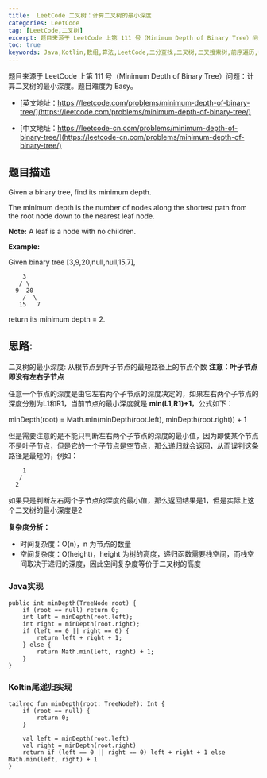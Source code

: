 ```yaml
---
title:  LeetCode 二叉树：计算二叉树的最小深度 
categories: LeetCode
tag: [LeetCode,二叉树]
excerpt: 题目来源于 LeetCode 上第 111 号（Minimum Depth of Binary Tree）问题：计算二叉树的最小深度。题目难度为 Easy。
toc: true
keywords: Java,Kotlin,数组,算法,LeetCode,二分查找,二叉树,二叉搜索树,前序遍历,中序遍历,后序遍历,层次遍历,构造二叉树,计算二叉树的最大深度
---
```


题目来源于 LeetCode 上第 111 号（Minimum Depth of Binary Tree）问题：计算二叉树的最小深度。题目难度为 Easy。

* [英文地址：https://leetcode.com/problems/minimum-depth-of-binary-tree/](https://leetcode.com/problems/minimum-depth-of-binary-tree/)

* [中文地址：https://leetcode-cn.com/problems/minimum-depth-of-binary-tree/](https://leetcode-cn.com/problems/minimum-depth-of-binary-tree/)

## 题目描述

Given a binary tree, find its minimum depth.

The minimum depth is the number of nodes along the shortest path from the root node down to the nearest leaf node.

**Note:** A leaf is a node with no children.

**Example:**

Given binary tree [3,9,20,null,null,15,7],

```
    3
   / \
  9  20
    /  \
   15   7
```

return its minimum depth = 2.

## 思路:

二叉树的最小深度: 从根节点到叶子节点的最短路径上的节点个数
**注意：叶子节点即没有左右子节点**

任意一个节点的深度是由它左右两个子节点的深度决定的，如果左右两个子节点的深度分别为L1和R1，当前节点的最小深度就是 **min(L1,R1)+1**，公式如下：

minDepth(root) = Math.min(minDepth(root.left), minDepth(root.right)) + 1

但是需要注意的是不能只判断左右两个子节点的深度的最小值，因为即使某个节点不是叶子节点，但是它的一个子节点是空节点，那么递归就会返回，从而误判这条路径是最短的，例如：

```
    1
   / 
  2  
```

如果只是判断左右两个子节点的深度的最小值，那么返回结果是1，但是实际上这个二叉树的最小深度是2

**复杂度分析：**

* 时间复杂度：O(n)，n 为节点的数量
* 空间复杂度：O(height)，height 为树的高度，递归函数需要栈空间，而栈空间取决于递归的深度，因此空间复杂度等价于二叉树的高度

### Java实现

```
public int minDepth(TreeNode root) {
    if (root == null) return 0;
    int left = minDepth(root.left);
    int right = minDepth(root.right);
    if (left == 0 || right == 0) {
        return left + right + 1;
    } else {
        return Math.min(left, right) + 1;
    }
}
```

### Koltin尾递归实现

```
tailrec fun minDepth(root: TreeNode?): Int {
    if (root == null) {
        return 0;
    }

    val left = minDepth(root.left)
    val right = minDepth(root.right)
    return if (left == 0 || right == 0) left + right + 1 else Math.min(left, right) + 1
}
```


